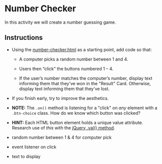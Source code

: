 # Number Checker

In this activity we will create a number guessing game.

## Instructions

* Using the [number-checker.html](Unsolved/number-checker.html) as a starting point, add code so that:

  * A computer picks a random number between 1 and 4.

  * Users then “click” the buttons numbered 1 – 4.

  * If the user’s number matches the computer’s number, display text informing them that they've won in the "Result" Card. Otherwise, display text informing them that they've lost.

* If you finish early, try to improve the aesthetics.

* **NOTE:** The `.on()` method is listening for a "click" on _any_ element with a `.btn-choice` class. How do we know which button was clicked?

* **HINT:** Each HTML button element holds a unique value attribute. Research use of _this_ with the [jQuery .val() method](http://api.jquery.com/val/).

* random number between 1 & 4 for computer pick
* event listener on click
* text to display